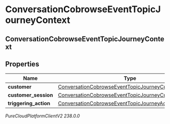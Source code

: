# ConversationCobrowseEventTopicJourneyContext

## ConversationCobrowseEventTopicJourneyContext

## Properties

|Name | Type | Description | Notes|
|------------ | ------------- | ------------- | -------------|
| **customer** | [ConversationCobrowseEventTopicJourneyCustomer](ConversationCobrowseEventTopicJourneyCustomer) |  | [optional] |
| **customer_session** | [ConversationCobrowseEventTopicJourneyCustomerSession](ConversationCobrowseEventTopicJourneyCustomerSession) |  | [optional] |
| **triggering_action** | [ConversationCobrowseEventTopicJourneyAction](ConversationCobrowseEventTopicJourneyAction) |  | [optional] |



_PureCloudPlatformClientV2 238.0.0_
